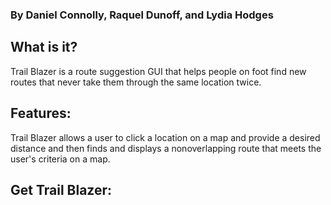 ### By Daniel Connolly, Raquel Dunoff, and Lydia Hodges

## What is it?
Trail Blazer is a route suggestion GUI that helps people on foot find new routes that never take them through the same location twice. 

## Features:
Trail Blazer allows a user to click a location on a map and provide a desired distance and then finds and displays a nonoverlapping route that meets the user's criteria on a map.

## Get Trail Blazer:
